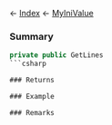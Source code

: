 ← [Index](Api-Index) ← [MyIniValue](VRage.Game.ModAPI.Ingame.Utilities.MyIniValue)

### Summary

```csharp
private public GetLines
```csharp

### Returns

### Example

### Remarks

